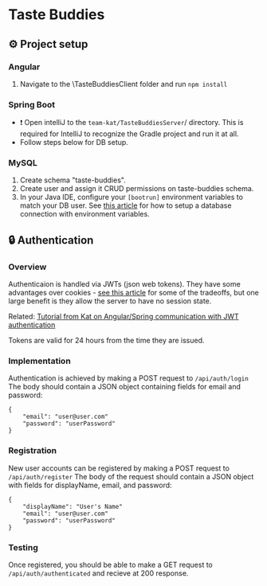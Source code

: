# Taste Buddies


## ⚙️ Project setup

### Angular
1. Navigate to the \TasteBuddiesClient folder and run `npm install`

### Spring Boot
- ❗ Open intelliJ to the `team-kat/TasteBuddiesServer`/ directory. This is required for IntelliJ to recognize the Gradle project and run it at all.
- Follow steps below for DB setup.


### MySQL
1. Create schema "taste-buddies".  
2. Create user and assign it CRUD permissions on taste-buddies schema.  
3. In your Java IDE, configure your `[bootrun]` environment variables to match your DB user. See [this article](https://education.launchcode.org/gis-devops/configurations/02-environment-variables-intellij/index.html) for how to setup a database connection with environment variables.  

## 🔒 Authentication

### Overview

Authenticaion is handled via JWTs (json web tokens). They have some advantages over cookies - [see this article](https://dzone.com/articles/cookies-vs-tokens-the-definitive-guide) for some of the tradeoffs, but one large benefit is they allow the server to have no session state.   

Related: [Tutorial from Kat on Angular/Spring communication with JWT authentication](https://www.bezkoder.com/angular-15-spring-boot-jwt-auth/)

Tokens are valid for 24 hours from the time they are issued. 

### Implementation

Authentication is achieved by making a POST request to `/api/auth/login`  
The body should contain a JSON object containing fields for email and password:  
```
{
    "email": "user@user.com"
    "password": "userPassword"
}
```
### Registration

New user accounts can be registered by making a POST request to `/api/auth/register`
The body of the request should contain a JSON object with fields for displayName, email, and password:
```
{
    "displayName": "User's Name"
    "email": "user@user.com"
    "password": "userPassword"
}
```

### Testing
Once registered, you should be able to make a GET request to `/api/auth/authenticated` and recieve at 200 response. 